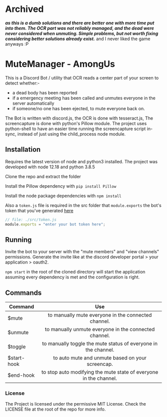 # Archived
***as this is a dumb solutions and there are better one with more time put into them. The OCR part was not reliably managed, and the dead were never considered when unmuting. Simple problems, but not worth fixing considering better solutions already exist.*** and I never liked the game anyways :P

# MuteManager - AmongUs
This is a Discord Bot / utility that OCR reads a center part of your screen to detect whether:- 
- a dead body has been reported 
- if a emergency meeting has been called and unmutes everyone in the server automatically
- if someone/no one has been ejected, to mute everyone back on.

The Bot is written with discord.js, the OCR is done with tesseract.js, The screencapture is done with python's Pillow module. The project uses python-shell to have an easier time running the screencapture script in-sync, instead of just using the child_process node module.

## Installation
Requires the latest version of node and python3 installed.
The project was developed with node 12.18 and python 3.8.5

Clone the repo and extract the folder

Install the Pillow dependency with
```pip install Pillow```

Install the node package dependencies with
```npm install```

Also a `token.js` file is required in the src folder that `module.exports` the bot's token that you've generated [here](https://discord.com/developers/applications)
```javascript
// file: ./src/token.js
module.exports = "enter your bot token here";
```

## Running
Invite the bot to your server with the "mute members" and "view channels" permissions. 
Generate the invite like at the discord developer portal > your application > oauth2.

```npm start``` in the root of the cloned directory will start the application assuming every dependency is met and the configuration is right.

## Commands

| Command     |      Use      |
|-------------|:-------------:|
| $mute       | to manually mute everyone in the connected channel. |
| $unmute     | to manually unmute everyone in the connected channel. |
| $toggle     | to manually toggle the mute status of everyone in the channel. |
| $start-hook | to auto mute and unmute based on your screencap. |
| $end-hook   | to stop auto modifying the mute state of everyone in the channel. | 

### License
The Project is licensed under the permissive MIT License.
Check the LICENSE file at the root of the repo for more info.

